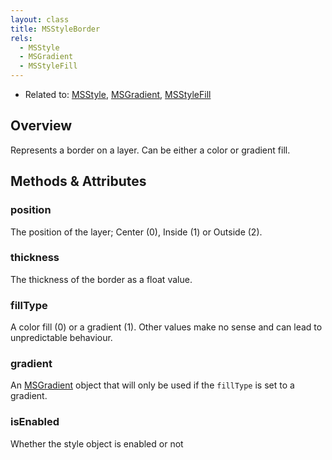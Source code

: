 ```yaml
---
layout: class
title: MSStyleBorder
rels:
  - MSStyle
  - MSGradient
  - MSStyleFill
---
```


- Related to: [MSStyle](MSStyle.html), [MSGradient](MSGradient.html), [MSStyleFill](MSStyleFill.html)

## Overview

Represents a border on a layer. Can be either a color or gradient fill.

## Methods & Attributes

### position

The position of the layer; Center (0), Inside (1) or Outside (2).

### thickness

The thickness of the border as a float value.

### fillType

A color fill (0) or a gradient (1). Other values make no sense and can lead to unpredictable behaviour.

### gradient

An [MSGradient]({{site.baseurl}}/docs/MSGradient) object that will only be used if the `fillType` is set to a gradient.

### isEnabled

Whether the style object is enabled or not
